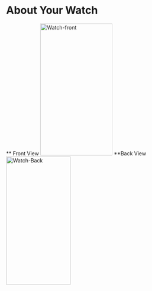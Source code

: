# About Your Watch
** Front View
<img width="195" height="356" alt="Watch-front" src="https://github.com/user-attachments/assets/7a32a43a-778b-4f08-b66a-ac5699c13d67" />
**Back View
<img width="174" height="346" alt="Watch-Back" src="https://github.com/user-attachments/assets/44ccb284-626b-46cf-9f89-c523babba358" />

